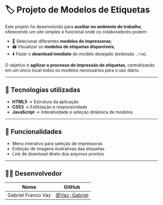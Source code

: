 # 🏷️ Projeto de Modelos de Etiquetas  

Este projeto foi desenvolvido para **auxiliar no ambiente de trabalho**, oferecendo um site simples e funcional onde os colaboradores podem:  

- 📌 Selecionar diferentes **modelos de impressoras**;  
- 🖨️ Visualizar os **modelos de etiquetas disponíveis**;  
- ⬇️ Fazer o **download imediato** do modelo desejado (extensão `.rtm`).  

O objetivo é **agilizar o processo de impressão de etiquetas**, centralizando em um único local todos os modelos necessários para o uso diário.  

---

## 🚀 Tecnologias utilizadas  
- **HTML5** → Estrutura da aplicação  
- **CSS3** → Estilização e responsividade  
- **JavaScript** → Interatividade e seleção dinâmica de modelos  

---

## 🎯 Funcionalidades  
- Menu interativo para seleção de impressoras  
- Exibição de imagens ilustrativas das etiquetas  
- Link de download direto dos arquivos prontos  

---

## 👨‍💻 Desenvolvedor

| Nome     | GitHub                           |
|----------|----------------------------------|
| Gabriel Franco Vaz | [@Vaz-Gabriel](https://github.com/Vaz-Gabriel) |
